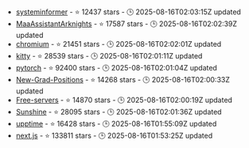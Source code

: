 - [systeminformer](https://github.com/winsiderss/systeminformer) - ⭐ 12437 stars - 🕒 2025-08-16T02:03:15Z updated
- [MaaAssistantArknights](https://github.com/MaaAssistantArknights/MaaAssistantArknights) - ⭐ 17587 stars - 🕒 2025-08-16T02:02:39Z updated
- [chromium](https://github.com/chromium/chromium) - ⭐ 21451 stars - 🕒 2025-08-16T02:02:01Z updated
- [kitty](https://github.com/kovidgoyal/kitty) - ⭐ 28539 stars - 🕒 2025-08-16T02:01:11Z updated
- [pytorch](https://github.com/pytorch/pytorch) - ⭐ 92400 stars - 🕒 2025-08-16T02:01:04Z updated
- [New-Grad-Positions](https://github.com/SimplifyJobs/New-Grad-Positions) - ⭐ 14268 stars - 🕒 2025-08-16T02:00:33Z updated
- [Free-servers](https://github.com/Pawdroid/Free-servers) - ⭐ 14870 stars - 🕒 2025-08-16T02:00:19Z updated
- [Sunshine](https://github.com/LizardByte/Sunshine) - ⭐ 28095 stars - 🕒 2025-08-16T02:01:36Z updated
- [upptime](https://github.com/upptime/upptime) - ⭐ 16428 stars - 🕒 2025-08-16T01:55:09Z updated
- [next.js](https://github.com/vercel/next.js) - ⭐ 133811 stars - 🕒 2025-08-16T01:53:25Z updated
